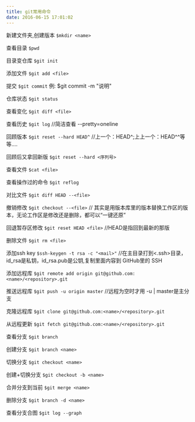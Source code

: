```yaml
---
title: git常用命令
date: 2016-06-15 17:01:02
---
```


新建文件夹,创建版本     `$mkdir <name>`

查看目录     `$pwd`

目录变仓库     `$git init`

添加文件     `$git add <file>`

提交     `$git commit`   例: $git commit -m "说明"

仓库状态     `$git status`

查看变化     `$git diff <file>`

查看历史     `$git log`   //简洁查看   --pretty=oneline

<!-- more -->

回顾版本     `$git reset --hard HEAD^` //上一个：HEAD^;上上一个：HEAD^^等等....

回顾后又拿回新版     `$git reset --hard <序列号>`

查看文件     `$cat <file>`

查看操作过的命令     `$git reflog`

对比文件     `$git diff HEAD --<file>`

撤销修改     `$git checkout --<file>`  // 其实是用版本库里的版本替换工作区的版本，无论工作区是修改还是删除，都可以“一键还原”

回退暂存区修改     `$git reset HEAD <file>`   //HEAD是指回到最新的那版

删除文件     `$git rm <file>`

添加ssh key     `$ssh-keygen -t rsa -c "<mail>"`  //在主目录打到<.ssh>目录，id_rsa是私钥，id_rsa.pub是公钥,复制里面内容到 GitHub里的 SSH

添加远程库     `$git remote add origin git@github.com:<name>/<repository>.git`

推送远程库     `$git push -u origin master`  //远程为空时才用 -u |  master是主分支

克隆远程库     `$git clone git@github.com:<name>/<repository>.git`

从远程更新     `$git fetch git@github.com:<name>/<repository>.git`

查看分支     `$git branch`

创建分支     `$git branch <name>`

切换分支     `$git checkout <name>`

创建+切换分支     `$git checkout -b <name>`

合并分支到当前     `$git merge <name>`

删除分支     `$git branch -d <name>`

查看分支合图     `$git log --graph`


